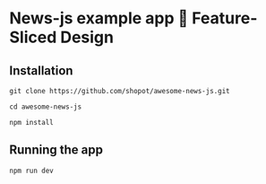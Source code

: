 # News-js example app 🍰 Feature-Sliced Design

## Installation

```shell
git clone https://github.com/shopot/awesome-news-js.git

cd awesome-news-js

npm install
```
## Running the app

```shell
npm run dev
```
